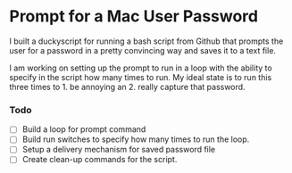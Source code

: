 # Prompt for a Mac User Password

I built a duckyscript for running a bash script from Github that prompts the user for a password in a pretty convincing way and saves it to a text file.

I am working on setting up the prompt to run in a loop with the ability to specify in the script how many times to run. My ideal state is to run this three times to 1. be annoying an 2. really capture that password.

### Todo
- [ ] Build a loop for prompt command
- [ ] Build run switches to specify how many times to run the loop. 
- [ ] Setup a delivery mechanism for saved password file
- [ ] Create clean-up commands for the script.